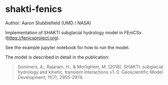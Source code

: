 # shakti-fenics
Author: Aaron Stubblefield (UMD / NASA)

Implementation of SHAKTI subglacial hydrology model in FEniCSx (https://fenicsproject.org).

See the example jupyter notebook for how to run the model.

The model is described in detail in the publication:

>Sommers, A., Rajaram, H., & Morlighem, M. (2018). SHAKTI: subglacial hydrology and kinetic, transient interactions v1. 0. Geoscientific Model Development, 11(7), 2955-2974.
